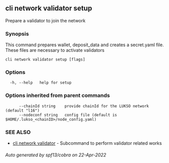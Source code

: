 ## cli network validator setup

Prepare a validator to join the network

### Synopsis

This command prepares wallet, deposit_data and creates a secret.yaml file. These files are necessary to
activate validators

```
cli network validator setup [flags]
```

### Options

```
  -h, --help   help for setup
```

### Options inherited from parent commands

```
      --chainId string    provide chainId for the LUKSO network (default "l16")
      --nodeconf string   config file (default is $HOME/.lukso_<chainID>/node_config.yaml)
```

### SEE ALSO

* [cli network validator](cli_network_validator.md)	 - Subcommand to perform validator related works

###### Auto generated by spf13/cobra on 22-Apr-2022
